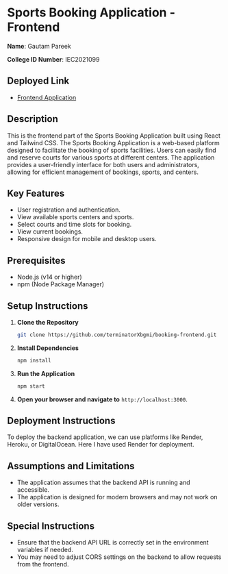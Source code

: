 # Sports Booking Application - Frontend

**Name**: Gautam Pareek

**College ID Number**: IEC2021099

## Deployed Link
- [Frontend Application](https://booking-frontend-dhcj.onrender.com)

## Description
This is the frontend part of the Sports Booking Application built using React and Tailwind CSS. The Sports Booking Application is a web-based platform designed to facilitate the booking of sports facilities. Users can easily find and reserve courts for various sports at different centers. The application provides a user-friendly interface for both users and administrators, allowing for efficient management of bookings, sports, and centers.

## Key Features
- User registration and authentication.
- View available sports centers and sports.
- Select courts and time slots for booking.
- View current bookings.
- Responsive design for mobile and desktop users.

## Prerequisites
- Node.js (v14 or higher)
- npm (Node Package Manager)

## Setup Instructions

1. **Clone the Repository**
   ```bash
   git clone https://github.com/terminatorXbgmi/booking-frontend.git
   ```

2. **Install Dependencies**
   ```bash
   npm install
   ```

3. **Run the Application**
   ```bash
   npm start
   ```

4. **Open your browser and navigate to** `http://localhost:3000`.

## Deployment Instructions
To deploy the backend application, we can use platforms like Render, Heroku, or DigitalOcean. Here I have used Render for deployment.

## Assumptions and Limitations
- The application assumes that the backend API is running and accessible.
- The application is designed for modern browsers and may not work on older versions.

## Special Instructions
- Ensure that the backend API URL is correctly set in the environment variables if needed.
- You may need to adjust CORS settings on the backend to allow requests from the frontend.

